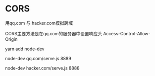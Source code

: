 # CORS


用qq.com 与 hacker.com模拟跨域

CORS主要方法是在qq.com的服务器中设置响应头 Access-Control-Allow-Origin


yarn add node-dev

node-dev qq.com/serve.js 8889

node-dev hacker.com/serve.js 8888



